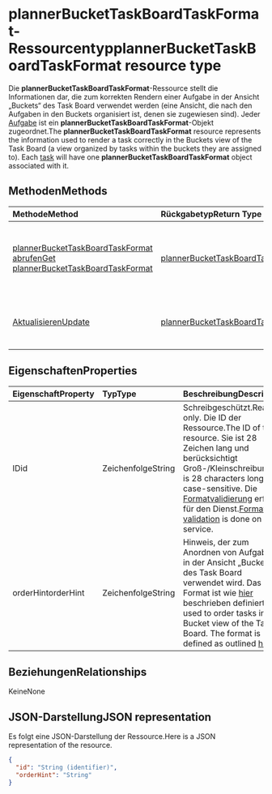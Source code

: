 # <a name="plannerbuckettaskboardtaskformat-resource-type"></a><span data-ttu-id="88d96-101">plannerBucketTaskBoardTaskFormat-Ressourcentyp</span><span class="sxs-lookup"><span data-stu-id="88d96-101">plannerBucketTaskBoardTaskFormat resource type</span></span>

<span data-ttu-id="88d96-p101">Die **plannerBucketTaskBoardTaskFormat**-Ressource stellt die Informationen dar, die zum korrekten Rendern einer Aufgabe in der Ansicht „Buckets“ des Task Board verwendet werden (eine Ansicht, die nach den Aufgaben in den Buckets organisiert ist, denen sie zugewiesen sind). Jeder [Aufgabe](plannertask.md) ist ein **plannerBucketTaskBoardTaskFormat**-Objekt zugeordnet.</span><span class="sxs-lookup"><span data-stu-id="88d96-p101">The **plannerBucketTaskBoardTaskFormat** resource represents the information used to render a task correctly in the Buckets view of the Task Board (a view organized by tasks within the buckets they are assigned to). Each [task](plannertask.md) will have one **plannerBucketTaskBoardTaskFormat** object associated with it.</span></span>


## <a name="methods"></a><span data-ttu-id="88d96-104">Methoden</span><span class="sxs-lookup"><span data-stu-id="88d96-104">Methods</span></span>

| <span data-ttu-id="88d96-105">Methode</span><span class="sxs-lookup"><span data-stu-id="88d96-105">Method</span></span>           | <span data-ttu-id="88d96-106">Rückgabetyp</span><span class="sxs-lookup"><span data-stu-id="88d96-106">Return Type</span></span>    |<span data-ttu-id="88d96-107">Beschreibung</span><span class="sxs-lookup"><span data-stu-id="88d96-107">Description</span></span>|
|:---------------|:--------|:----------|
|[<span data-ttu-id="88d96-108">plannerBucketTaskBoardTaskFormat abrufen</span><span class="sxs-lookup"><span data-stu-id="88d96-108">Get plannerBucketTaskBoardTaskFormat</span></span>](../api/plannerbuckettaskboardtaskformat_get.md) | [<span data-ttu-id="88d96-109">plannerBucketTaskBoardTaskFormat</span><span class="sxs-lookup"><span data-stu-id="88d96-109">plannerBucketTaskBoardTaskFormat</span></span>](plannerbuckettaskboardtaskformat.md) |<span data-ttu-id="88d96-110">Dient zum Lesen der Eigenschaften und Beziehungen eines **plannerBucketTaskBoardTaskFormat**-Objekts.</span><span class="sxs-lookup"><span data-stu-id="88d96-110">Read properties and relationships of **plannerBucketTaskBoardTaskFormat** object.</span></span>|
|[<span data-ttu-id="88d96-111">Aktualisieren</span><span class="sxs-lookup"><span data-stu-id="88d96-111">Update</span></span>](../api/plannerbuckettaskboardtaskformat_update.md) | [<span data-ttu-id="88d96-112">plannerBucketTaskBoardTaskFormat</span><span class="sxs-lookup"><span data-stu-id="88d96-112">plannerBucketTaskBoardTaskFormat</span></span>](plannerbuckettaskboardtaskformat.md)  |<span data-ttu-id="88d96-113">Dient zum Aktualisieren des **plannerBucketTaskBoardTaskFormat**-Objekts.</span><span class="sxs-lookup"><span data-stu-id="88d96-113">Update **plannerBucketTaskBoardTaskFormat** object.</span></span> |

## <a name="properties"></a><span data-ttu-id="88d96-114">Eigenschaften</span><span class="sxs-lookup"><span data-stu-id="88d96-114">Properties</span></span>
| <span data-ttu-id="88d96-115">Eigenschaft</span><span class="sxs-lookup"><span data-stu-id="88d96-115">Property</span></span>     | <span data-ttu-id="88d96-116">Typ</span><span class="sxs-lookup"><span data-stu-id="88d96-116">Type</span></span>   |<span data-ttu-id="88d96-117">Beschreibung</span><span class="sxs-lookup"><span data-stu-id="88d96-117">Description</span></span>|
|:---------------|:--------|:----------|
|<span data-ttu-id="88d96-118">ID</span><span class="sxs-lookup"><span data-stu-id="88d96-118">id</span></span>|<span data-ttu-id="88d96-119">Zeichenfolge</span><span class="sxs-lookup"><span data-stu-id="88d96-119">String</span></span>| <span data-ttu-id="88d96-120">Schreibgeschützt.</span><span class="sxs-lookup"><span data-stu-id="88d96-120">Read-only.</span></span> <span data-ttu-id="88d96-121">Die ID der Ressource.</span><span class="sxs-lookup"><span data-stu-id="88d96-121">The ID of the resource.</span></span> <span data-ttu-id="88d96-122">Sie ist 28 Zeichen lang und berücksichtigt Groß-/Kleinschreibung.</span><span class="sxs-lookup"><span data-stu-id="88d96-122">It is 28 characters long and case-sensitive.</span></span> <span data-ttu-id="88d96-123">Die [Formatvalidierung](planner_identifiers_disclaimer.md) erfolgt für den Dienst.</span><span class="sxs-lookup"><span data-stu-id="88d96-123">[Format validation](planner_identifiers_disclaimer.md) is done on the service.</span></span>|
|<span data-ttu-id="88d96-124">orderHint</span><span class="sxs-lookup"><span data-stu-id="88d96-124">orderHint</span></span>|<span data-ttu-id="88d96-125">Zeichenfolge</span><span class="sxs-lookup"><span data-stu-id="88d96-125">String</span></span>|<span data-ttu-id="88d96-p103">Hinweis, der zum Anordnen von Aufgaben in der Ansicht „Buckets“ des Task Board verwendet wird. Das Format ist wie [hier](planner_order_hint_format.md) beschrieben definiert.</span><span class="sxs-lookup"><span data-stu-id="88d96-p103">Hint used to order tasks in the Bucket view of the Task Board. The format is defined as outlined [here](planner_order_hint_format.md).</span></span>|

## <a name="relationships"></a><span data-ttu-id="88d96-128">Beziehungen</span><span class="sxs-lookup"><span data-stu-id="88d96-128">Relationships</span></span>
<span data-ttu-id="88d96-129">Keine</span><span class="sxs-lookup"><span data-stu-id="88d96-129">None</span></span>


## <a name="json-representation"></a><span data-ttu-id="88d96-130">JSON-Darstellung</span><span class="sxs-lookup"><span data-stu-id="88d96-130">JSON representation</span></span>
<span data-ttu-id="88d96-131">Es folgt eine JSON-Darstellung der Ressource.</span><span class="sxs-lookup"><span data-stu-id="88d96-131">Here is a JSON representation of the resource.</span></span>

<!--{
  "blockType": "resource",
  "optionalProperties": [],
  "baseType": "microsoft.graph.entity",
  "@odata.type": "microsoft.graph.plannerBucketTaskBoardTaskFormat"
}-->

```json
{
  "id": "String (identifier)",
  "orderHint": "String"
}

```

<!-- uuid: 8fcb5dbc-d5aa-4681-8e31-b001d5168d79
2015-10-25 14:57:30 UTC -->
<!-- {
  "type": "#page.annotation",
  "description": "plannerBucketTaskBoardTaskFormat resource",
  "keywords": "",
  "section": "documentation",
  "tocPath": ""
}-->